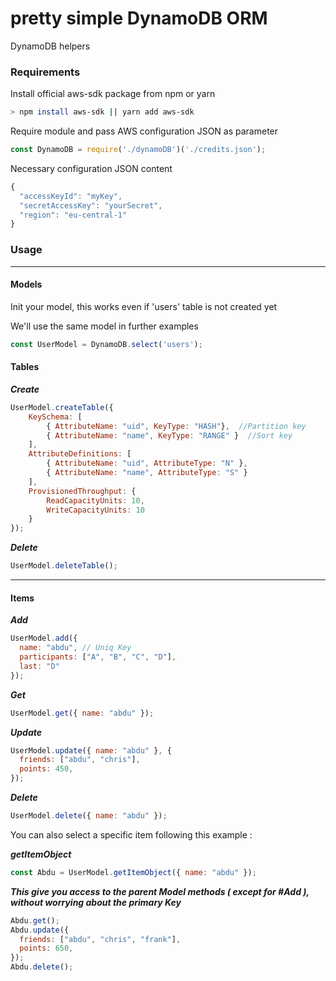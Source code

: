 # pretty simple DynamoDB ORM

DynamoDB helpers

### Requirements

Install official aws-sdk package from npm or yarn

```bash
> npm install aws-sdk || yarn add aws-sdk
```

Require module and pass AWS configuration JSON as parameter

```js
const DynamoDB = require('./dynamoDB')('./credits.json');
```

Necessary configuration JSON content

```js
{
  "accessKeyId": "myKey",
  "secretAccessKey": "yourSecret",
  "region": "eu-central-1"
}
```

### Usage

---

#### Models

Init your model, this works even if 'users' table is not created yet

We'll use the same model in further examples

```js
const UserModel = DynamoDB.select('users');
```

#### Tables

_**Create**_

```js
UserModel.createTable({
    KeySchema: [       
        { AttributeName: "uid", KeyType: "HASH"},  //Partition key
        { AttributeName: "name", KeyType: "RANGE" }  //Sort key
    ],
    AttributeDefinitions: [       
        { AttributeName: "uid", AttributeType: "N" },
        { AttributeName: "name", AttributeType: "S" }
    ],
    ProvisionedThroughput: {       
        ReadCapacityUnits: 10,
        WriteCapacityUnits: 10
    }
});
```

_**Delete**_

```js
UserModel.deleteTable();
```

---

#### Items

_**Add**_

```js
UserModel.add({
  name: "abdu", // Uniq Key
  participants: ["A", "B", "C", "D"],
  last: "D"
});
```

_**Get**_

```js
UserModel.get({ name: "abdu" });
```

_**Update**_

```js
UserModel.update({ name: "abdu" }, {
  friends: ["abdu", "chris"],
  points: 450,
});
```

_**Delete**_

```js
UserModel.delete({ name: "abdu" });
```

You can also select a specific item following this example :

_**getItemObject**_

```js
const Abdu = UserModel.getItemObject({ name: "abdu" });
```

_**This give you access to the parent Model methods ( except for #Add ), without worrying about the primary Key**_

```js
Abdu.get();
Abdu.update({
  friends: ["abdu", "chris", "frank"],
  points: 650,
});
Abdu.delete();
```
